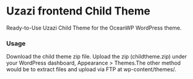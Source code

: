 Uzazi frontend Child Theme
=================

Ready-to-Use Uzazi Child Theme for the OceanWP WordPress theme.

### Usage
Download the child theme zip file. Upload the zip (childtheme.zip) under your WordPress dashboard, Appearance > Themes.The other method would be to extract files and upload via FTP at wp-content/themes/.


